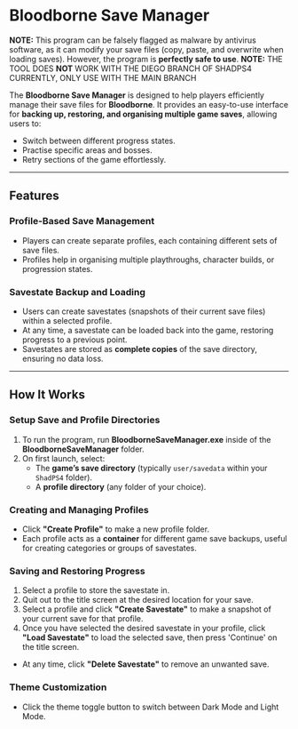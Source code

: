 # Bloodborne Save Manager  

**NOTE:** This program can be falsely flagged as malware by antivirus software, as it can modify your save files (copy, paste, and overwrite when loading saves). However, the program is **perfectly safe to use**.
**NOTE:** THE TOOL DOES **NOT** WORK WITH THE DIEGO BRANCH OF SHADPS4 CURRENTLY, ONLY USE WITH THE MAIN BRANCH

The **Bloodborne Save Manager** is designed to help players efficiently manage their save files for **Bloodborne**. It provides an easy-to-use interface for **backing up, restoring, and organising multiple game saves**, allowing users to:  

- Switch between different progress states.  
- Practise specific areas and bosses.  
- Retry sections of the game effortlessly.  

---

## Features  

### **Profile-Based Save Management**  
- Players can create separate profiles, each containing different sets of save files.  
- Profiles help in organising multiple playthroughs, character builds, or progression states.  

### **Savestate Backup and Loading**  
- Users can create savestates (snapshots of their current save files) within a selected profile.  
- At any time, a savestate can be loaded back into the game, restoring progress to a previous point.  
- Savestates are stored as **complete copies** of the save directory, ensuring no data loss.  

---

## How It Works  

### **Setup Save and Profile Directories**  
1. To run the program, run **BloodborneSaveManager.exe** inside of the **BloodborneSaveManager** folder.
2. On first launch, select:  
   - The **game’s save directory** (typically `user/savedata` within your `ShadPS4` folder).  
   - A **profile directory** (any folder of your choice).  

### **Creating and Managing Profiles**  
- Click **"Create Profile"** to make a new profile folder.  
- Each profile acts as a **container** for different game save backups, useful for creating categories or groups of savestates.  

### **Saving and Restoring Progress**  
1. Select a profile to store the savestate in.
2. Quit out to the title screen at the desired location for your save.
3. Select a profile and click **"Create Savestate"** to make a snapshot of your current save for that profile.
4. Once you have selected the desired savestate in your profile, click **"Load Savestate"** to load the selected save, then press 'Continue' on the title screen. 
- At any time, click **"Delete Savestate"** to remove an unwanted save.  

### **Theme Customization**  
- Click the theme toggle button to switch between Dark Mode and Light Mode.  
